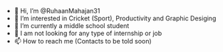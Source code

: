 - 👋 Hi, I’m @RuhaanMahajan31
- 👀 I’m interested in Cricket (Sport), Productivity and Graphic Desiging 
- 🌱 I’m currently a middle school student 
- 💞 I am not looking for any type of internship or job 
- 📫 How to reach me (Contacts to be told soon) 
